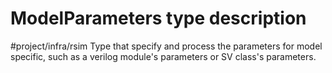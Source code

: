 # ModelParameters type description
#project/infra/rsim 
Type that specify and process the parameters for model specific, such as a verilog module's parameters or SV class's parameters.